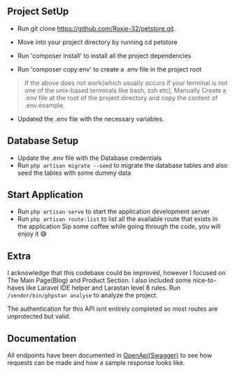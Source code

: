 ## Project SetUp

- Run git clone <https://github.com/Roxie-32/petstore.git>.

- Move into your project directory by running cd petstore

- Run 'composer install' to install all the project dependencies

- Run 'composer copy:env' to create a .env file in the project root

> If the above does not work(which usually occurs if your terminal is not one of the unix-based terminals like bash, zsh etc), Manually Create a .env file at the root of the project directory and copy the content of .env.example.

- Updated the .env file with the necessary variables.

## Database Setup

- Update the .env file with the Database credentials
- Run `php artisan migrate --seed` to migrate the database tables and also seed the tables with some dummy data

## Start Application

- Run `php artisan serve` to start the application development server
- Run `php artisan route:list` to list all the available route that exists in the application
Sip some coffee while going through the code, you will enjoy it 😅

## Extra

I acknowledge that this codebase could be improved, however I focused on The Main Page(Blog)  and Product Section. I also included some nice-to-haves like Laravel IDE helper and Larastan level 8 rules. Run `/vendor/bin/phpstan analyse` to analyze the project.

The authentication for this API isnt entirely completed so most routes are unprotected but valid.

## Documentation

All endpoints have been documented in [OpenApi(Swagger)](https://app.swaggerhub.com/apis-docs/FIZZYFLEXY397/PetShop/1.0) to see how requests can be made and how a sample response looks like.
